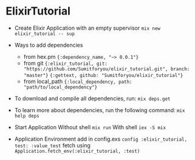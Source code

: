# ElixirTutorial

* Create Elixir Application with an empty supervisor
```mix new elixir_tutorial -- sup```

* Ways to add dependencies
	* from hex.pm ```{:dependency_name, "~> 0.0.1"}```
	* from git ```{:elixir_tutorial, git: "https://github.com/Sumitforyou/elixir_tutorial.git", branch: "master"}```
			   		 ```{:gettext, github: "Sumitforyou/elixir_tutorial"}```
	* from local_path ```{:local_dependency, path: "path/to/local_dependency"}```

* To download and compile all dependencies, run:
```mix deps.get```

* To learn more about dependencies, run the following command:
```mix help deps```

* Start Application
	Without shell ```mix run```
	With shell ```iex -S mix```

* Application Environment
	add in config.exs ```config :elixir_tutorial, test: :value_test```
	fetch using ```Application.fetch_env(:elixir_tutorial, :test)```

